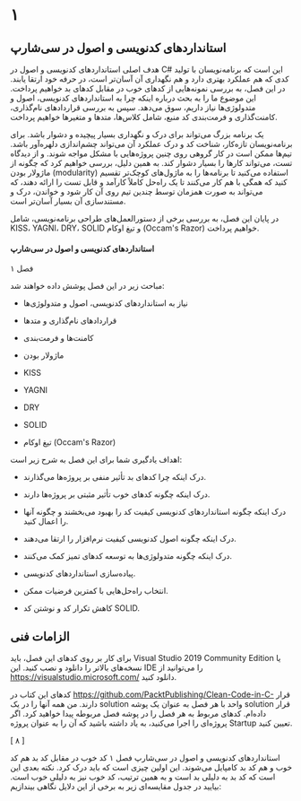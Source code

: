 # ۱
## استانداردهای کدنویسی و اصول در سی‌شارپ

هدف اصلی استانداردهای کدنویسی و اصول در C# این است که برنامه‌نویسان با تولید کدی که هم عملکرد بهتری دارد و هم نگهداری آن آسان‌تر است، در حرفه خود ارتقا یابند. در این فصل، به بررسی نمونه‌هایی از کدهای خوب در مقابل کدهای بد خواهیم پرداخت. این موضوع ما را به بحث درباره اینکه چرا به استانداردهای کدنویسی، اصول و متدولوژی‌ها نیاز داریم، سوق می‌دهد. سپس به بررسی قراردادهای نام‌گذاری، کامنت‌گذاری و فرمت‌بندی کد منبع، شامل کلاس‌ها، متدها و متغیرها خواهیم پرداخت.

یک برنامه بزرگ می‌تواند برای درک و نگهداری بسیار پیچیده و دشوار باشد. برای برنامه‌نویسان تازه‌کار، شناخت کد و درک عملکرد آن می‌تواند چشم‌اندازی دلهره‌آور باشد. تیم‌ها ممکن است در کار گروهی روی چنین پروژه‌هایی با مشکل مواجه شوند. و از دیدگاه تست، می‌تواند کارها را بسیار دشوار کند. به همین دلیل، بررسی خواهیم کرد که چگونه از ماژولار بودن (modularity) استفاده می‌کنید تا برنامه‌ها را به ماژول‌های کوچک‌تر تقسیم کنید که همگی با هم کار می‌کنند تا یک راه‌حل کاملاً کارآمد و قابل تست را ارائه دهند، که می‌تواند به صورت همزمان توسط چندین تیم روی آن کار شود و خواندن، درک و مستندسازی آن بسیار آسان‌تر است.

در پایان این فصل، به بررسی برخی از دستورالعمل‌های طراحی برنامه‌نویسی، شامل KISS، YAGNI، DRY، SOLID و تیغ اوکام (Occam's Razor) خواهیم پرداخت.

#### استانداردهای کدنویسی و اصول در سی‌شارپ

فصل ۱

مباحث زیر در این فصل پوشش داده خواهند شد:

+ نیاز به استانداردهای کدنویسی، اصول و متدولوژی‌ها

+ قراردادهای نام‌گذاری و متدها

+ کامنت‌ها و فرمت‌بندی

+ ماژولار بودن

+ KISS

+ YAGNI

+ DRY

+ SOLID

+ تیغ اوکام (Occam's Razor)

 اهداف یادگیری شما برای این فصل به شرح زیر است:

+ درک اینکه چرا کدهای بد تأثیر منفی بر پروژه‌ها می‌گذارند.

+ درک اینکه چگونه کدهای خوب تأثیر مثبتی بر پروژه‌ها دارند.

+ درک اینکه چگونه استانداردهای کدنویسی کیفیت کد را بهبود می‌بخشند و چگونه آنها را اعمال کنید.

+ درک اینکه چگونه اصول کدنویسی کیفیت نرم‌افزار را ارتقا می‌دهند.

+ درک اینکه چگونه متدولوژی‌ها به توسعه کدهای تمیز کمک می‌کنند.

+ پیاده‌سازی استانداردهای کدنویسی.

+ انتخاب راه‌حل‌هایی با کمترین فرضیات ممکن.

+ کاهش تکرار کد و نوشتن کد SOLID.

## الزامات فنی
برای کار بر روی کدهای این فصل، باید Visual Studio 2019 Community Edition یا نسخه‌های بالاتر را دانلود و نصب کنید. این IDE را می‌توانید از https://visualstudio.microsoft.com/ دانلود کنید.

کدهای این کتاب در https://github.com/PacktPublishing/Clean-Code-in-C- قرار دارند. من همه آنها را در یک solution واحد با هر فصل به عنوان یک پوشه solution قرار داده‌ام. کدهای مربوط به هر فصل را در پوشه فصل مربوطه پیدا خواهید کرد. اگر پروژه‌ای را اجرا می‌کنید، به یاد داشته باشید که آن را به عنوان پروژه Startup تعیین کنید.

[ ۸ ]

استانداردهای کدنویسی و اصول در سی‌شارپ
فصل ۱
کد خوب در مقابل کد بد
هم کد خوب و هم کد بد کامپایل می‌شوند. این اولین چیزی است که باید درک کرد. نکته بعدی این است که کد بد به دلیلی بد است و به همین ترتیب، کد خوب نیز به دلیلی خوب است. بیایید در جدول مقایسه‌ای زیر به برخی از این دلایل نگاهی بیندازیم:
